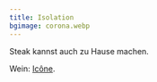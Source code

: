 ```yaml
---
title: Isolation
bgimage: corona.webp
---
```


Steak kannst auch zu Hause machen.

Wein: [Icône](http://www.domaine-lagrange.com/de/castalides-icone.html).


